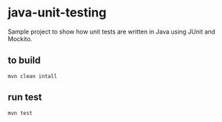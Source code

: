 # java-unit-testing

Sample project to show how unit tests are written in Java using JUnit and Mockito.

## to build
```$xslt
mvn clean intall
```

## run test
```$xslt
mvn test
```